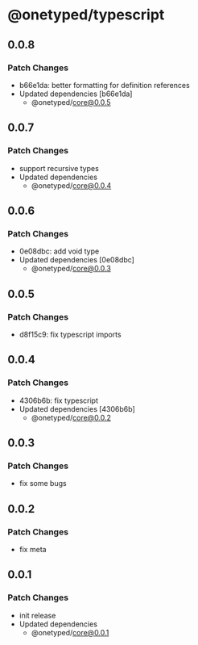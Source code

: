# @onetyped/typescript

## 0.0.8

### Patch Changes

- b66e1da: better formatting for definition references
- Updated dependencies [b66e1da]
  - @onetyped/core@0.0.5

## 0.0.7

### Patch Changes

- support recursive types
- Updated dependencies
  - @onetyped/core@0.0.4

## 0.0.6

### Patch Changes

- 0e08dbc: add void type
- Updated dependencies [0e08dbc]
  - @onetyped/core@0.0.3

## 0.0.5

### Patch Changes

- d8f15c9: fix typescript imports

## 0.0.4

### Patch Changes

- 4306b6b: fix typescript
- Updated dependencies [4306b6b]
  - @onetyped/core@0.0.2

## 0.0.3

### Patch Changes

- fix some bugs

## 0.0.2

### Patch Changes

- fix meta

## 0.0.1

### Patch Changes

- init release
- Updated dependencies
  - @onetyped/core@0.0.1
